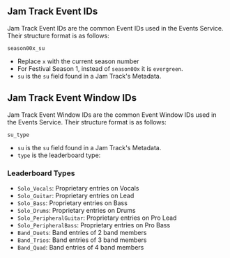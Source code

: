 ## Jam Track Event IDs

Jam Track Event IDs are the common Event IDs used in the Events Service. Their structure format is as follows:

`season00x_su`

- Replace `x` with the current season number
- For Festival Season 1, instead of `season00x` it is `evergreen`.
- `su` is the `su` field found in a Jam Track's Metadata.

## Jam Track Event Window IDs

Jam Track Event Window IDs are the common Event Window IDs used in the Events Service. Their structure format is as follows:

`su_type`

- `su` is the `su` field found in a Jam Track's Metadata.
- `type` is the leaderboard type:

### Leaderboard Types

- `Solo_Vocals`: Proprietary entries on Vocals
- `Solo_Guitar`: Proprietary entries on Lead
- `Solo_Bass`: Proprietary entries on Bass
- `Solo_Drums`: Proprietary entries on Drums
- `Solo_PeripheralGuitar`: Proprietary entries on Pro Lead
- `Solo_PeripheralBass`: Proprietary entries on Pro Bass
- `Band_Duets`: Band entries of 2 band members
- `Band_Trios`: Band entries of 3 band members
- `Band_Quad`: Band entries of 4 band members
